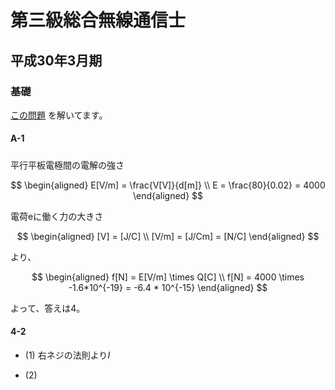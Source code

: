 # 第三級総合無線通信士

## 平成30年3月期
### 基礎
[この問題](http://www.nichimu.or.jp/kshiken/pdf/shiken1/sogo-tu-3/kiso/kiso.pdf)
を解いてます。
#### A-1
#####
平行平板電極間の電解の強さ

$$
\begin{aligned}
E[V/m] = \frac{V[V]}{d[m]} \\
E = \frac{80}{0.02} = 4000
\end{aligned}
$$

電荷eに働く力の大きさ

$$
\begin{aligned}
[V] = [J/C] \\
[V/m] = [J/Cm] = [N/C]
\end{aligned}
$$

より、

$$
\begin{aligned}
f[N] = E[V/m] \times Q[C] \\
f[N] = 4000 \times -1.6*10^{-19} = -6.4 * 10^{-15}
\end{aligned}
$$

よって、答えは4。

#### 4-2
- (1)
右ネジの法則より$I$

- (2)
